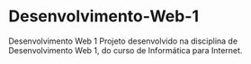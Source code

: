 # Desenvolvimento-Web-1
Desenvolvimento Web 1 Projeto desenvolvido na disciplina de Desenvolvimento Web 1, do curso de Informática para Internet.
